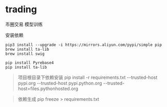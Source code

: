 # trading
币圈交易 模型训练


安装依赖
```commandline
pip3 install --upgrade -i https://mirrors.aliyun.com/pypi/simple pip
brew install ta-lib
brew install swig

pip install Pyrebase4
pip install ta-lib
```

> 项目根目录下依赖安装
>  pip install -r requirements.txt --trusted-host pypi.org --trusted-host pypi.python.org --trusted-host=files.pythonhosted.org



> 依赖生成
> pip freeze > requirements.txt